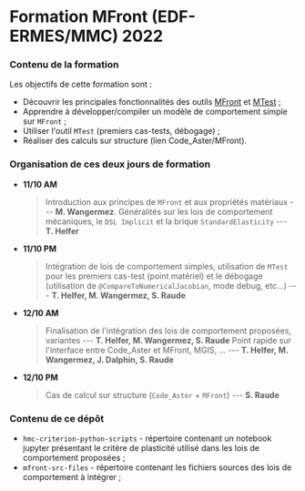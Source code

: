 # Formation MFront (EDF-ERMES/MMC) 2022
### Contenu de la formation 
Les objectifs de cette formation sont :
- Découvrir les principales fonctionnalités des outils [MFront](https://tfel.sourceforge.net/) et [MTest](https://tfel.sourceforge.net/mtest.html) ;
- Apprendre à développer/compiler un modèle de comportement simple sur `MFront` ;
- Utiliser l'outil `MTest` (premiers cas-tests, débogage) ;
- Réaliser des calculs sur structure (lien Code_Aster/MFront).

### Organisation de ces deux jours de formation
- __11/10 AM__
    > Introduction aux principes de `MFront` et aux propriétés matériaux --- __M. Wangermez__.
    Généralités sur les lois de comportement mécaniques, le `DSL Implicit` et la brique `StandardElasticity` --- __T. Helfer__
- __11/10 PM__
    > Intégration de lois de comportement simples, utilisation de `MTest` pour les premiers cas-test (point matériel) et le débogage (utilisation de `@CompareToNumericalJacobian`, mode debug, etc...) --- __T. Helfer, M. Wangermez, S. Raude__
- __12/10 AM__
    > Finalisation de l'intégration des lois de comportement proposées, variantes --- __T. Helfer, M. Wangermez, S. Raude__
    Point rapide sur l'interface entre Code_Aster et MFront, MGIS, ... --- __T. Helfer, M. Wangermez, J. Dalphin, S. Raude__
- __12/10 PM__
    > Cas de calcul sur structure (`Code_Aster` + `MFront`) --- __S. Raude__

### Contenu de ce dépôt
- `hmc-criterion-python-scripts` - répertoire contenant un notebook jupyter présentant le critère de plasticité utilisé dans les lois de comportement proposées ;
- `mfront-src-files` - répertoire contenant les fichiers sources des lois de comportement à intégrer ;